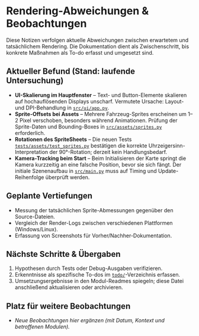 # Rendering-Abweichungen & Beobachtungen

Diese Notizen verfolgen aktuelle Abweichungen zwischen erwartetem und tatsächlichem Rendering. Die Dokumentation dient als Zwischenschritt, bis konkrete Maßnahmen als To-do erfasst und umgesetzt sind.

## Aktueller Befund (Stand: laufende Untersuchung)
- **UI-Skalierung im Hauptfenster** – Text- und Button-Elemente skalieren auf hochauflösenden Displays unscharf. Vermutete Ursache: Layout- und DPI-Behandlung in [`src/ui/app.py`](../src/ui/app.py).
- **Sprite-Offsets bei Assets** – Mehrere Fahrzeug-Sprites erscheinen um 1–2 Pixel verschoben, besonders während Animationen. Prüfung der Sprite-Daten und Bounding-Boxes in [`src/assets/sprites.py`](../src/assets/sprites.py) erforderlich.
- **Rotationen des SpriteSheets** – Die neuen Tests [`tests/assets/test_sprites.py`](../tests/assets/test_sprites.py) bestätigen die korrekte Uhrzeigersinn-Interpretation der 90°-Rotation; derzeit kein Handlungsbedarf.
- **Kamera-Tracking beim Start** – Beim Initialisieren der Karte springt die Kamera kurzzeitig an eine falsche Position, bevor sie sich fängt. Der initiale Szenenaufbau in [`src/main.py`](../src/main.py) muss auf Timing und Update-Reihenfolge überprüft werden.

## Geplante Vertiefungen
- Messung der tatsächlichen Sprite-Abmessungen gegenüber den Source-Dateien.
- Vergleich der Render-Logs zwischen verschiedenen Plattformen (Windows/Linux).
- Erfassung von Screenshots für Vorher/Nachher-Dokumentation.

## Nächste Schritte & Übergaben
1. Hypothesen durch Tests oder Debug-Ausgaben verifizieren.
2. Erkenntnisse als spezifische To-dos im [`todo/`](../todo/README.md)-Verzeichnis erfassen.
3. Umsetzungsergebnisse in den Modul-Readmes spiegeln; diese Datei anschließend aktualisieren oder archivieren.

## Platz für weitere Beobachtungen
- _Neue Beobachtungen hier ergänzen (mit Datum, Kontext und betroffenen Modulen)._ 

